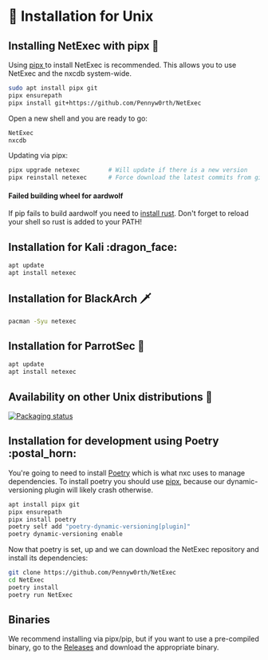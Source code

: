 # 🐧 Installation for Unix

## Installing NetExec with pipx :saxophone:

Using [pipx ](https://github.com/pypa/pipx)to install NetExec is recommended. This allows you to use NetExec and the nxcdb system-wide.

```bash
sudo apt install pipx git
pipx ensurepath
pipx install git+https://github.com/Pennyw0rth/NetExec
```

Open a new shell and you are ready to go:

```bash
NetExec
nxcdb
```

Updating via pipx:

```bash
pipx upgrade netexec        # Will update if there is a new version
pipx reinstall netexec      # Force download the latest commits from github
```

#### Failed building wheel for aardwolf

If pip fails to build aardwolf you need to [install rust](https://www.rust-lang.org/tools/install). Don't forget to reload your shell so rust is added to your PATH!

## Installation for Kali :dragon\_face:

```bash
apt update
apt install netexec
```

## Installation for BlackArch :dagger:

```bash
pacman -Syu netexec
```

## Installation for ParrotSec 🦜

```bash
apt update
apt install netexec
```

## Availability on other Unix distributions :penguin:

[![Packaging status](https://repology.org/badge/vertical-allrepos/netexec.svg)](https://repology.org/project/netexec/versions)

## Installation for development using Poetry :postal\_horn:

You're going to need to install [Poetry](https://python-poetry.org/docs/#installation) which is what nxc uses to manage dependencies. To install poetry you should use [pipx](https://github.com/pypa/pipx), because our dynamic-versioning plugin will likely crash otherwise.

```bash
apt install pipx git
pipx ensurepath
pipx install poetry
poetry self add "poetry-dynamic-versioning[plugin]"
poetry dynamic-versioning enable
```

Now that poetry is set, up and we can download the NetExec repository and install its dependencies:

```bash
git clone https://github.com/Pennyw0rth/NetExec
cd NetExec
poetry install
poetry run NetExec
```

## Binaries

We recommend installing via pipx/pip, but if you want to use a pre-compiled binary, go to the [Releases](https://github.com/Pennyw0rth/NetExec/releases) and download the appropriate binary.
